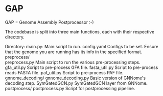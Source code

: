 # GAP
GAP = Genome Assembly Postprocessor :-)

The codebase is split into three main functions, each with their respective directory.

Directory:
    main.py:                Main script to run.
    config.yaml             Configs to be set. Ensure that the genome you are running has its info in the specified format.
    preprocess/             
        preprocess.py       Main script to run the various pre-processing steps.
        gfa_util.py         Script to pre-process GFA file.
        fasta_util.py       Script to pre-process reads FASTA file.
        paf_util.py         Script to pre-process PAF file.
    gnnome_decoding/
        gnnome_decoding.py  Basic version of GNNome's decoding step.
        SymGatedGCN.py      SymGatedGCN layer from GNNome.
    postprocess/
        postprocess.py      Script for postprocessing pipeline.
